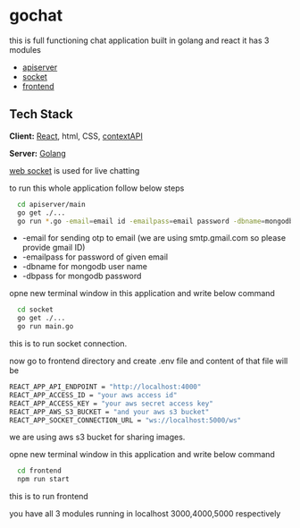 
# gochat

this is full functioning chat application built in golang and react
it has 3 modules

- [apiserver](https://github.com/VishalTanwani/gochat/tree/main/apiserver)
- [socket](https://github.com/VishalTanwani/gochat/tree/main/socket)
- [frontend](https://github.com/VishalTanwani/gochat/tree/main/frontend)


## Tech Stack

**Client:** [React](https://reactjs.org/), html, CSS, [contextAPI](https://reactjs.org/docs/context.html)

**Server:** [Golang](https://go.dev/doc/install)

[web socket](https://www.geeksforgeeks.org/what-is-web-socket-and-how-it-is-different-from-the-http/) is used for live chatting

to run this whole application follow below steps
```bash
  cd apiserver/main
  go get ./...
  go run *.go -email=email id -emailpass=email password -dbname=mongodb username -dbpass=mongodb password
```

- -email for sending otp to email (we are using smtp.gmail.com so please provide gmail ID)
- -emailpass for password of given email
- -dbname for mongodb user name
- -dbpass for mongodb password

opne new terminal window in this application and write below command
```bash
  cd socket
  go get ./...
  go run main.go
```
this is to run socket connection.

now go to frontend directory and create .env file and content of that file will be

```bash
REACT_APP_API_ENDPOINT = "http://localhost:4000"
REACT_APP_ACCESS_ID = "your aws access id"
REACT_APP_ACCESS_KEY = "your aws secret access key"
REACT_APP_AWS_S3_BUCKET = "and your aws s3 bucket"
REACT_APP_SOCKET_CONNECTION_URL = "ws://localhost:5000/ws"
```
we are using aws s3 bucket for sharing images.

opne new terminal window in this application and write below command

```bash
  cd frontend
  npm run start
```

this is to run frontend 

you have all 3 modules running in localhost 3000,4000,5000 respectively
